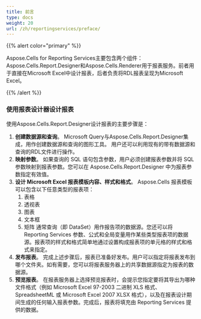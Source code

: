 ```yaml
---
title: 前言
type: docs
weight: 20
url: /zh/reportingservices/preface/
---
```


{{% alert color="primary" %}} 

Aspose.Cells for Reporting Services主要包含两个组件：Aspose.Cells.Report.Designer和Aspose.Cells.Renderer用于报表服务。前者用于直接在Microsoft Excel中设计报表，后者负责将RDL报表呈现为Microsoft Excel。 

{{% /alert %}} 
### **使用报表设计器设计报表**
使用Aspose.Cells.Report.Designer设计报表的主要步骤是：

1. **创建数据源和查询**。
   Microsoft Query与Aspose.Cells.Report.Designer集成，用作创建数据源和查询的图形工具。 用户还可以利用现有的带有数据源和查询的RDL文件进行操作。
1. **映射参数**。
   如果查询的 SQL 语句包含参数，用户必须创建报表参数并将 SQL 参数映射到报表参数。您可以在 Aspose.Cells.Report.Designer 中为报表参数指定有效值。
1. **设计 Microsoft Excel 报表模板内容、样式和格式**。
   Aspose.Cells 报表模板可以包含以下任意类型的报表项： 
   1. 表格
   1. 透视表
   1. 图表
   1. 文本框
   1. 矩阵
      通常查询（即 DataSet）用作报告项的数据源。您还可以将 Reporting Services 参数、公式和全局变量用作某些类型报表项的数据源。报表项的样式和格式简单地通过设置构成报表项的单元格的样式和格式来指定。
1. **发布报表**。
   完成上述步骤后，报表已准备好发布。用户可以指定将报表发布到哪个文件夹。如有需要，您可以将报表服务器上的共享数据源指定为报表的数据源。
1. **预览报表**。
   在报表服务器上选择预览报表时，会提示您指定要将其导出为哪种文件格式（例如 Microsoft Excel 97-2003 二进制 XLS 格式、SpreadsheetML 或 Microsoft Excel 2007 XLSX 格式），以及在报表设计期间生成的任何输入报表参数。完成后，报表将填充由 Reporting Services 提供的数据。
